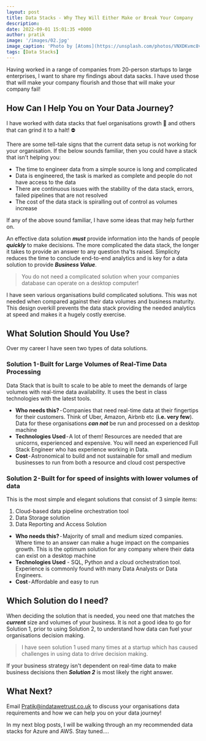 ```yaml
---
layout: post
title: Data Stacks - Why They Will Either Make or Break Your Company
description: 
date: 2022-09-01 15:01:35 +0000
author: pratik
image: '/images/02.jpg'
image_caption: 'Photo by [Atoms](https://unsplash.com/photos/VNXDKvmc8v4) on [Unsplash](https://unsplash.com/)'
tags: [Data Stacks]
---
```


Having worked in a range of companies from 20-person startups to large enterprises, I want to share my findings about data sacks. I have used those that will make your company flourish and those that will make your company fail!

## How Can I Help You on Your Data Journey?

I have worked with data stacks that fuel organisations growth 🚀 and others that can grind it to a halt! ⛔

There are some tell-tale signs that the current data setup is not working for your organisation. If the below sounds familiar, then you could have a stack that isn't helping you:

* The time to engineer data from a simple source is long and complicated
* Data is engineered, the task is marked as complete and people do not have access to the data
* There are continuous issues with the stability of the data stack, errors, failed pipelines that are not resolved
* The cost of the data stack is spiralling out of control as volumes increase

If any of the above sound familiar, I have some ideas that may help further on. 
<!-- Not sure if this needed - will review after -->

<!-- I started my career as a Management Consultant and then moved to become a hands-on data driven individual where I have experience of working across the full spectrum of Data. From engineering pipelines, designing and modelling data warehouses and building organisational wide analytics

From my experience of working as a full stack data individual, I have learnt one key lesson. **Business Value should remain the *why* of any decision** when designing or building any data solution.

I want to provide companies a framework to use when thinking of the *why* or *so what* for any development or platform building data related. -->

An effective data solution ***must*** provide information into the hands of people ***quickly*** to make decisions. The more complicated the data stack, the longer it takes to provide an answer to any question tha'ts raised. Simplicity reduces the time to conclude end-to-end analytics and is key for a data solution to provide ***Business Value***. 

> You do not need a complicated solution when your companies database can operate on a desktop computer! 

<!-- Trust me, you do not want your huge cost to be used to provide resources a great learning opportunity and not much value to your organisation! -->

I have seen various organisations build complicated solutions. This was not needed when compared against their data volumes and business maturity. This design overkill prevents the data stack providing the needed analytics at speed and makes it a hugely costly exercise. 

## What Solution Should You Use?

Over my career I have seen two types of data solutions. 

### Solution 1 - Built for Large Volumes of Real-Time Data Processing 

Data Stack that is built to scale to be able to meet the demands of large volumes with real-time data availability. It uses the best in class technologies with the latest tools.

* **Who needs this?** - Companies that need real-time data at their fingertips for their customers. Think of Uber, Amazon, Airbnb etc (**i.e. very few**). Data for these organisations ***can not*** be run and processed on a desktop machine
* **Technologies Used** - A lot of them! Resources are needed that are unicorns, experienced and expensive. You will need an experienced Full Stack Engineer who has experience working in Data. 
* **Cost** - Astronomical to build and not sustainable for small and medium businesses to run from both a resource and cloud cost perspective

### Solution 2 - Built for for speed of insights with lower volumes of data

This is the most simple and elegant solutions that consist of 3 simple items:

1. Cloud-based data pipeline orchestration tool
2. Data Storage solution
3. Data Reporting and Access Solution

* **Who needs this?** - Majority of small and medium sized companies. Where time to an answer can make a huge impact on the companies growth. This is the optimum solution for any company where their data can exist on a desktop machine
* **Technologies Used** - SQL, Python and a cloud orchestration tool. Experience is commonly found with many Data Analysts or Data Engineers. 
* **Cost** - Affordable and easy to run

## Which Solution do I need?

When deciding the solution that is needed, you need one that matches the ***current*** size and volumes of your business. It is not a good idea to go for Solution 1, prior to using Solution 2, to understand how data can fuel your organisations decision making.

> I have seen solution 1 used  many times at a startup which has caused challenges in using data to drive decision making.

If your business strategy isn't dependent on real-time data to make business decisions then ***Solution 2*** is most likely the right answer.


## What Next?

Email <a href = "mailto: Pratik@indatawetrust.co.uk">Pratik@indatawetrust.co.uk </a> to discuss your organisations data requirements and how we can help you on your data journey!

In my next blog posts, I will be walking through an my recommended data stacks for Azure and AWS. Stay tuned....